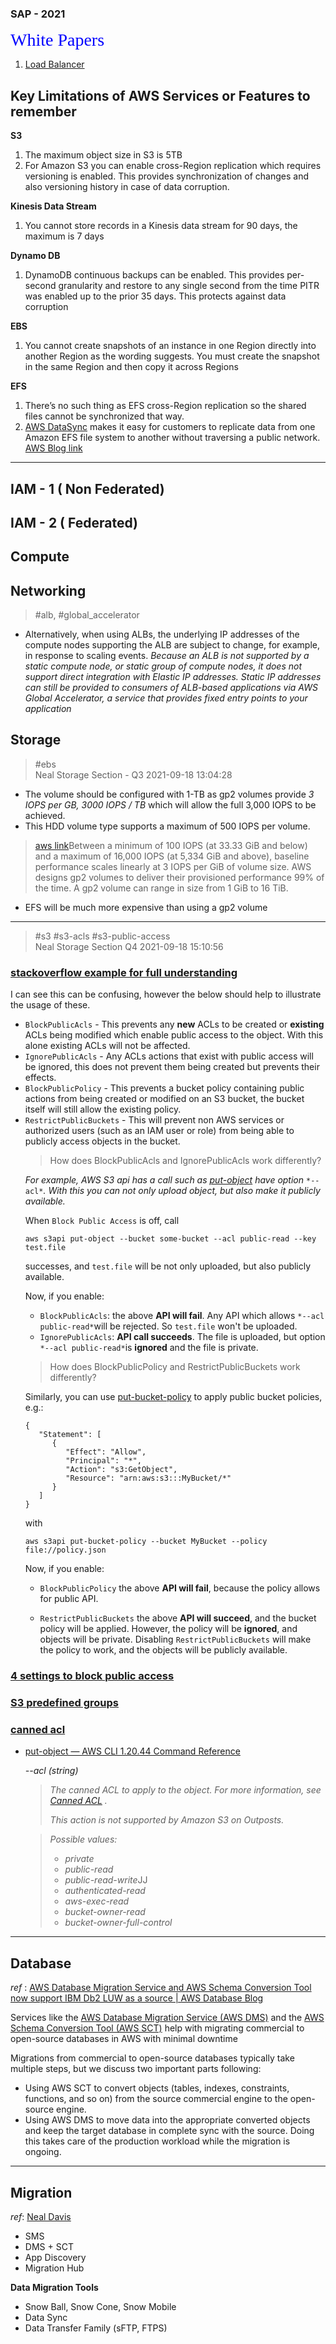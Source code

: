 ### SAP - 2021 
<span style="color:blue; font-family:Georgia; text-align:center; font-size:2em;">White Papers</span>
1. [Load Balancer](https://d1.awsstatic.com/whitepapers/architecture-considerations-for-migrating-load-balancers-to-aws.pdf)

## Key Limitations of AWS Services or Features to remember


__S3__
  1. The maximum object size in S3 is 5TB  
  2. For Amazon S3 you can enable cross-Region replication which requires versioning is enabled. This provides synchronization of changes and also versioning history in case of data corruption. 

__Kinesis Data Stream__  
  1. You cannot store records in a Kinesis data stream for 90 days, the maximum is 7 days  

__Dynamo DB__
   1. DynamoDB continuous backups can be enabled. This provides per-second granularity and restore to any single second from the time PITR was enabled up to the prior 35 days. This protects against data corruption

__EBS__  
1. You cannot create snapshots of an instance in one Region directly into another Region as the wording suggests. You must create the snapshot in the same Region and then copy it across Regions

__EFS__
1. There’s no such thing as EFS cross-Region replication so the shared files cannot be synchronized that way.
2. [AWS DataSync](https://aws.amazon.com/datasync/) makes it easy for customers to replicate data from one Amazon EFS file system to another without traversing a public network. [AWS Blog link](https://aws.amazon.com/blogs/storage/transferring-file-data-across-aws-regions-and-accounts-using-aws-datasync/)
____
## IAM - 1 ( Non Federated)
## IAM - 2 ( Federated)
## Compute

## Networking
> #alb, #global_accelerator
* Alternatively, when using ALBs, the underlying IP addresses of the compute nodes
    supporting the ALB are subject to change, for example, in response to scaling events.
    *Because an ALB is not supported by a static compute node, or static group of compute
    nodes, it does not support direct integration with Elastic IP addresses. Static IP
    addresses can still be provided to consumers of ALB-based applications via AWS
    Global Accelerator, a service that provides fixed entry points to your application* 

## Storage 
> #ebs  
> Neal  Storage Section - Q3  2021-09-18 13:04:28  
* The volume should be configured with 1-TB as gp2 volumes provide *3 IOPS per GB, 3000 IOPS / TB* which will allow the full 3,000 IOPS to be achieved.  
* This HDD volume type supports a maximum of 500 IOPS per volume.  

>[aws link](https://docs.aws.amazon.com/AWSEC2/latest/UserGuide/ebs-volume-types.html)Between a minimum of 100 IOPS (at 33.33 GiB and below) and a maximum of 16,000 IOPS (at 5,334 GiB and above), baseline performance scales linearly at 3 IOPS per GiB of volume size. AWS designs gp2 volumes to deliver their provisioned performance 99% of the time. A gp2 volume can range in size from 1 GiB to 16 TiB.  
* EFS will be much more expensive than using a gp2 volume
___
> #s3 #s3-acls #s3-public-access  
> Neal Storage Section Q4 2021-09-18 15:10:56  

### [stackoverflow example for full understanding](https://stackoverflow.com/questions/64303953/what-does-these-settings-mean-for-block-public-access-settings-in-s3#:~:text=for%20example%2C%20aws%20s3%20api%20has%20a%20call%20such%20as%20put-object%20have%20option%20--acl.%20with%20this%20you%20can%20not%20only%20upload%20object%2C%20but%20also%20make%20it%20publicly)


I can see this can be confusing, however the below should help to illustrate the usage of these.

*   `BlockPublicAcls` - This prevents any **new** ACLs to be created or **existing** ACLs being modified which enable public access to the object. With this alone existing ACLs will not be affected.
*   `IgnorePublicAcls` - Any ACLs actions that exist with public access will be ignored, this does not prevent them being created but prevents their effects.
*   `BlockPublicPolicy` - This prevents a bucket policy containing public actions from being created or modified on an S3 bucket, the bucket itself will still allow the existing policy.
*   `RestrictPublicBuckets` - This will prevent non AWS services or authorized users (such as an IAM user or role) from being able to publicly access objects in the bucket.

<ul>


> How does BlockPublicAcls and IgnorePublicAcls work differently?

*For example, AWS S3 api has a call such as* [*put-object*](https://docs.aws.amazon.com/cli/latest/reference/s3api/put-object.html) *have option* `*--acl*`*. With this you can not only upload object, but also make it publicly available.*

When `Block Public Access` is off, call

```
aws s3api put-object --bucket some-bucket --acl public-read --key test.file
```

successes, and `test.file` will be not only uploaded, but also publicly available.

Now, if you enable:

*   `BlockPublicAcls`: the above **API will fail**. Any API which allows `*--acl public-read*`will be rejected. So `test.file` won't be uploaded.
*   `IgnorePublicAcls`: **API call succeeds**. The file is uploaded, but option `*--acl public-read*`is **ignored** and the file is private.

> How does BlockPublicPolicy and RestrictPublicBuckets work differently?

Similarly, you can use [put-bucket-policy](https://docs.aws.amazon.com/cli/latest/reference/s3api/put-bucket-policy.html) to apply public bucket policies, e.g.:

```
{
   "Statement": [
      {
         "Effect": "Allow",
         "Principal": "*",
         "Action": "s3:GetObject",
         "Resource": "arn:aws:s3:::MyBucket/*"
      }
   ]
}

```

with

```
aws s3api put-bucket-policy --bucket MyBucket --policy file://policy.json 
```

Now, if you enable:

*   `BlockPublicPolicy` the above **API will fail**, because the policy allows for public API.

*   `RestrictPublicBuckets` the above **API will succeed**, and the bucket policy will be applied. However, the policy will be **ignored**, and objects will be private. Disabling `RestrictPublicBuckets` will make the policy to work, and the objects will be publicly available.
</ul>

### [4 settings to block public access](https://docs.aws.amazon.com/AmazonS3/latest/userguide/access-control-block-public-access.html#:~:text=settings-,s3%20block%20public%20access%20provides%20four%20settings,-.)

### [S3 predefined groups](https://docs.aws.amazon.com/AmazonS3/latest/userguide/acl-overview.html#:~:text=amazon%20s3%20predefined%20groups)  

### [canned acl](https://docs.aws.amazon.com/AmazonS3/latest/userguide/acl-overview.html#:~:text=amazon%20s3%20supports%20a%20set%20of%20predefined%20grants%2C)

* [put-object — AWS CLI 1.20.44 Command Reference](https://docs.aws.amazon.com/cli/latest/reference/s3api/put-object.html)
<ul>

*\--acl* *(string)*

> *The canned ACL to apply to the object. For more information, see* [*Canned ACL*](https://docs.aws.amazon.com/AmazonS3/latest/dev/acl-overview.html#CannedACL) *.*
>
> *This action is not supported by Amazon S3 on Outposts.*
>

> *Possible values:*
>
> *   *private*
> *   *public-read*
> *   *public-read-write*JJ
> *   *authenticated-read*
> *   *aws-exec-read*
> *   *bucket-owner-read*
> *   *bucket-owner-full-control*
</ul>
 
 
 ____

## Database 
_ref_ : <a href="https://aws.amazon.com/blogs/database/aws-database-migration-service-and-aws-schema-conversion-tool-now-support-ibm-db2-as-a-source/">AWS Database Migration Service and AWS Schema Conversion Tool now support IBM Db2 LUW as a source | AWS Database Blog</a>

Services like the [AWS Database Migration Service (AWS DMS)](https://aws.amazon.com/dms/) and the [AWS Schema Conversion Tool (AWS SCT)](https://docs.aws.amazon.com/SchemaConversionTool/latest/userguide/CHAP_SchemaConversionTool.GettingStarted.html) help with migrating commercial to open-source databases in AWS with minimal downtime

Migrations from commercial to open-source databases typically take multiple steps, but we discuss two important parts following:

*   Using AWS SCT to convert objects (tables, indexes, constraints, functions, and so on) from the source commercial engine to the open-source engine.
*   Using AWS DMS to move data into the appropriate converted objects and keep the target database in complete sync with the source. Doing this takes care of the production workload while the migration is ongoing.  

___
## Migration  
 _ref_: [Neal Davis](https://digitalcloud.training/certification-training/aws-certified-solutions-architect-professional/aws-migration-transfer/#:~:text=aws%20migration%20hub%20provides%20a%20single%20location%20to%20track%20the%20progress)
* SMS
* DMS + SCT
* App Discovery
* Migration Hub   

__Data Migration Tools__  
  * Snow Ball, Snow Cone, Snow Mobile
  * Data Sync
  * Data Transfer Family (sFTP, FTPS)  

